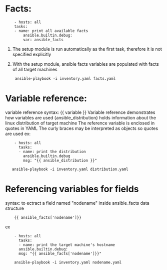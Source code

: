 # Facts:
        - hosts: all
        tasks:
        - name: print all available facts
            ansible.builtin.debug:
            var: ansible_facts

1. The setup module is run automatically as the first task, therefore it is not specified explicitly
2. With the setup module, ansible facts variables are populated with facts of all target machines


        ansible-playbook -i inventory.yaml facts.yaml

# Variable reference:
variable reference syntax: {{ variable }}
Variable reference demonstrates how variables are used
{ansible_distribution} holds information about the linux distribution of target machine
The reference variable is enclosed in quotes in YAML
The curly braces may be interpreted as objects so quotes are used
ex: 

        - hosts: all
          tasks:
          - name: print the distribution
            ansible.builtin.debug
            msg: "{{ ansible_distribution }}"

       ansible-playbook -i inventory.yaml distribution.yaml

# Referencing variables for fields 

syntax: to ectract a field named "nodename" inside ansible_facts data structure

        {{ ansible_facts['nodename']}}

ex

        - hosts: all
          tasks:
          - name: print the target machine's hostname
          ansible.builtin.debug:
          msg: "{{ ansible_facts['nodename']}}"

        ansible-playbook -i inventory.yaml nodename.yaml
